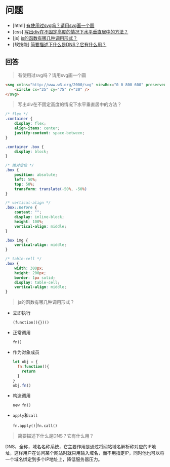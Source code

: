 # 问题

- [html] [有使用过svg吗？请用svg画一个圆](https://github.com/haizlin/fe-interview/issues/906)
- [css] [写出div在不固定高度的情况下水平垂直居中的方法？](https://github.com/haizlin/fe-interview/issues/907)
- [js] [js的函数有哪几种调用形式？](https://github.com/haizlin/fe-interview/issues/908)
- [软技能] [简要描述下什么是DNS？它有什么用？](https://github.com/haizlin/fe-interview/issues/909)

## 回答

> 有使用过svg吗？请用svg画一个圆

```html
<svg xmlns="http://www.w3.org/2000/svg" viewBox="0 0 800 600" preserveAspectRatio="xMidYMid meet">
    <circle cx="25" cy="75" r="20" />
</svg>
```



> 写出div在不固定高度的情况下水平垂直居中的方法？

```css
/* flex */
.container {
    display: flex;
    align-items: center;
    justify-content: space-between;
}

.container .box {
    display: block;
}

/* 绝对定位 */
.box {
    position: absolute;
    left: 50%;
    top: 50%;
    transform: translate(-50%, -50%)
}

/* vertical-align */
.box::before {
    content: "";
    display: inline-block;
    height: 100%;
    vertical-align: middle;
}

.box img {
    vertical-align: middle;
}

/* table-cell */
.box {
    width: 300px;
    height: 200px;
    border: 1px solid;
    display: table-cell;
    vertical-align: middle;
}
```

>  js的函数有哪几种调用形式？

+ 立即执行

  `(function(){})()`

+ 正常调用

  `fn()`

+ 作为对象成员

  ```javascript
  let obj = {
    fn:function(){
      return
    }
  }
  obj.fn()
  ```

+ 构造调用

  `new fn()`

+ `apply`和`call`

  `fn.apply()`|`fn.call()`

> 简要描述下什么是DNS？它有什么用？

DNS，全称，域名名称系统，它主要作用是通过将网站域名解析称对应的IP地址，这样用户在访问某个网站时就只用输入域名，而不用指定IP，同时他也可以将一个域名绑定到多个IP地址上，降低服务器压力。
